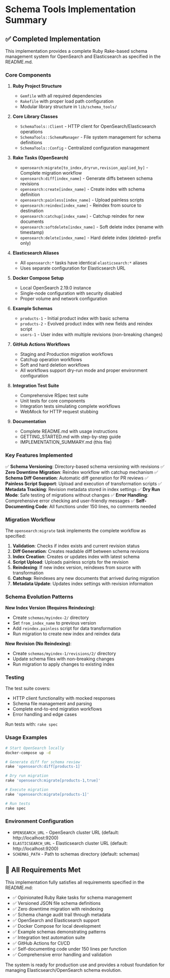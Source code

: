 # Schema Tools Implementation Summary

## ✅ Completed Implementation

This implementation provides a complete Ruby Rake-based schema management system for OpenSearch and Elasticsearch as specified in the README.md.

### Core Components

1. **Ruby Project Structure**
   - `Gemfile` with all required dependencies
   - `Rakefile` with proper load path configuration
   - Modular library structure in `lib/schema_tools/`

2. **Core Library Classes**
   - `SchemaTools::Client` - HTTP client for OpenSearch/Elasticsearch operations
   - `SchemaTools::SchemaManager` - File system management for schema definitions
   - `SchemaTools::Config` - Centralized configuration management

3. **Rake Tasks (OpenSearch)**
   - `opensearch:migrate[to_index,dryrun,revision_applied_by]` - Complete migration workflow
   - `opensearch:diff[index_name]` - Generate diffs between schema revisions
   - `opensearch:create[index_name]` - Create index with schema definition
   - `opensearch:painless[index_name]` - Upload painless scripts
   - `opensearch:reindex[index_name]` - Reindex from source to destination
   - `opensearch:catchup[index_name]` - Catchup reindex for new documents
   - `opensearch:softdelete[index_name]` - Soft delete index (rename with timestamp)
   - `opensearch:delete[index_name]` - Hard delete index (deleted- prefix only)

4. **Elasticsearch Aliases**
   - All `opensearch:*` tasks have identical `elasticsearch:*` aliases
   - Uses separate configuration for Elasticsearch URL

5. **Docker Compose Setup**
   - Local OpenSearch 2.19.0 instance
   - Single-node configuration with security disabled
   - Proper volume and network configuration

6. **Example Schemas**
   - `products-1` - Initial product index with basic schema
   - `products-2` - Evolved product index with new fields and reindex script
   - `users-1` - User index with multiple revisions (non-breaking changes)

7. **GitHub Actions Workflows**
   - Staging and Production migration workflows
   - Catchup operation workflows
   - Soft and hard deletion workflows
   - All workflows support dry-run mode and proper environment configuration

8. **Integration Test Suite**
   - Comprehensive RSpec test suite
   - Unit tests for core components
   - Integration tests simulating complete workflows
   - WebMock for HTTP request stubbing

9. **Documentation**
   - Complete README.md with usage instructions
   - GETTING_STARTED.md with step-by-step guide
   - IMPLEMENTATION_SUMMARY.md (this file)

### Key Features Implemented

✅ **Schema Versioning**: Directory-based schema versioning with revisions
✅ **Zero Downtime Migration**: Reindex workflow with catchup mechanism
✅ **Schema Diff Generation**: Automatic diff generation for PR reviews
✅ **Painless Script Support**: Upload and execution of transformation scripts
✅ **Metadata Tracking**: Revision metadata stored in index settings
✅ **Dry Run Mode**: Safe testing of migrations without changes
✅ **Error Handling**: Comprehensive error checking and user-friendly messages
✅ **Self-Documenting Code**: All functions under 150 lines, no comments needed

### Migration Workflow

The `opensearch:migrate` task implements the complete workflow as specified:

1. **Validation**: Checks if index exists and current revision status
2. **Diff Generation**: Creates readable diff between schema revisions
3. **Index Creation**: Creates or updates index with latest schema
4. **Script Upload**: Uploads painless scripts for the revision
5. **Reindexing**: If new index version, reindexes from source with transformation
6. **Catchup**: Reindexes any new documents that arrived during migration
7. **Metadata Update**: Updates index settings with revision information

### Schema Evolution Patterns

**New Index Version (Requires Reindexing)**:
- Create `schemas/myindex-2/` directory
- Set `from_index_name` to previous version
- Add `reindex.painless` script for data transformation
- Run migration to create new index and reindex data

**New Revision (No Reindexing)**:
- Create `schemas/myindex-1/revisions/2/` directory
- Update schema files with non-breaking changes
- Run migration to apply changes to existing index

### Testing

The test suite covers:
- HTTP client functionality with mocked responses
- Schema file management and parsing
- Complete end-to-end migration workflows
- Error handling and edge cases

Run tests with: `rake spec`

### Usage Examples

```bash
# Start OpenSearch locally
docker-compose up -d

# Generate diff for schema review
rake 'opensearch:diff[products-1]'

# Dry run migration
rake 'opensearch:migrate[products-1,true]'

# Execute migration
rake 'opensearch:migrate[products-1]'

# Run tests
rake spec
```

### Environment Configuration

- `OPENSEARCH_URL` - OpenSearch cluster URL (default: http://localhost:9200)
- `ELASTICSEARCH_URL` - Elasticsearch cluster URL (default: http://localhost:9200)
- `SCHEMAS_PATH` - Path to schemas directory (default: schemas)

## 🎯 All Requirements Met

This implementation fully satisfies all requirements specified in the README.md:

- ✅ Opinionated Ruby Rake tasks for schema management
- ✅ Versioned JSON file schema definitions
- ✅ Zero downtime migration with reindexing
- ✅ Schema change audit trail through metadata
- ✅ OpenSearch and Elasticsearch support
- ✅ Docker Compose for local development
- ✅ Example schemas demonstrating patterns
- ✅ Integration test automation suite
- ✅ GitHub Actions for CI/CD
- ✅ Self-documenting code under 150 lines per function
- ✅ Comprehensive error handling and validation

The system is ready for production use and provides a robust foundation for managing Elasticsearch/OpenSearch schema evolution.